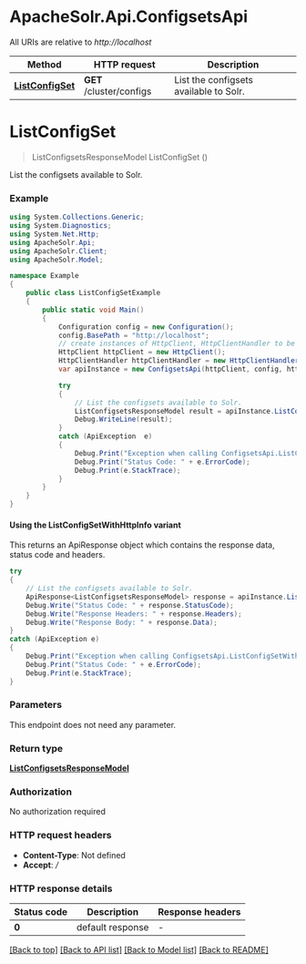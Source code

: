 # ApacheSolr.Api.ConfigsetsApi

All URIs are relative to *http://localhost*

| Method | HTTP request | Description |
|--------|--------------|-------------|
| [**ListConfigSet**](ConfigsetsApi.md#listconfigset) | **GET** /cluster/configs | List the configsets available to Solr. |

<a id="listconfigset"></a>
# **ListConfigSet**
> ListConfigsetsResponseModel ListConfigSet ()

List the configsets available to Solr.

### Example
```csharp
using System.Collections.Generic;
using System.Diagnostics;
using System.Net.Http;
using ApacheSolr.Api;
using ApacheSolr.Client;
using ApacheSolr.Model;

namespace Example
{
    public class ListConfigSetExample
    {
        public static void Main()
        {
            Configuration config = new Configuration();
            config.BasePath = "http://localhost";
            // create instances of HttpClient, HttpClientHandler to be reused later with different Api classes
            HttpClient httpClient = new HttpClient();
            HttpClientHandler httpClientHandler = new HttpClientHandler();
            var apiInstance = new ConfigsetsApi(httpClient, config, httpClientHandler);

            try
            {
                // List the configsets available to Solr.
                ListConfigsetsResponseModel result = apiInstance.ListConfigSet();
                Debug.WriteLine(result);
            }
            catch (ApiException  e)
            {
                Debug.Print("Exception when calling ConfigsetsApi.ListConfigSet: " + e.Message);
                Debug.Print("Status Code: " + e.ErrorCode);
                Debug.Print(e.StackTrace);
            }
        }
    }
}
```

#### Using the ListConfigSetWithHttpInfo variant
This returns an ApiResponse object which contains the response data, status code and headers.

```csharp
try
{
    // List the configsets available to Solr.
    ApiResponse<ListConfigsetsResponseModel> response = apiInstance.ListConfigSetWithHttpInfo();
    Debug.Write("Status Code: " + response.StatusCode);
    Debug.Write("Response Headers: " + response.Headers);
    Debug.Write("Response Body: " + response.Data);
}
catch (ApiException e)
{
    Debug.Print("Exception when calling ConfigsetsApi.ListConfigSetWithHttpInfo: " + e.Message);
    Debug.Print("Status Code: " + e.ErrorCode);
    Debug.Print(e.StackTrace);
}
```

### Parameters
This endpoint does not need any parameter.
### Return type

[**ListConfigsetsResponseModel**](ListConfigsetsResponseModel.md)

### Authorization

No authorization required

### HTTP request headers

 - **Content-Type**: Not defined
 - **Accept**: */*


### HTTP response details
| Status code | Description | Response headers |
|-------------|-------------|------------------|
| **0** | default response |  -  |

[[Back to top]](#) [[Back to API list]](../README.md#documentation-for-api-endpoints) [[Back to Model list]](../README.md#documentation-for-models) [[Back to README]](../README.md)

